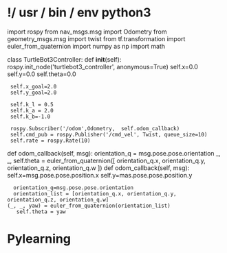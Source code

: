 # !/ usr / bin / env python3
import rospy
from nav_msgs.msg import Odometry
from geometry_msgs.msg import twist
from tf.transformation import euler_from_quaternion
import numpy as np
import math

class TurtleBot3Controller:
  def __init__(self):
     rospy.init_node('turtlebot3_controller', anonymous=True)
     self.x=0.0
     self.y=0.0
     self.theta=0.0
     
     self.x_goal=2.0
     self.y_goal=2.0
     
     self.k_l = 0.5
     self.k_a = 2.0
     self.k_b=-1.0
     
     rospy.Subscriber('/odom',Odometry,  self.odom_callback)
     self.cmd_pub = rospy.Publisher('/cmd_vel', Twist, queue_size=10)
     self.rate = rospy.Rate(10)
   def odom_callback(self, msg):
        orientation_q = msg.pose.pose.orientation
        _, _, self.theta = euler_from_quaternion([
            orientation_q.x,
            orientation_q.y,
            orientation_q.z,
            orientation_q.w
        ])
   def odom_callback(self, msg):
      self.x=msg.pose.pose.position.x
      self.y=mas.pose.pose.position.y
      
      orientation_q=msg.pose.pose.orientation
      orientation_list = [orientation_q.x, orientation_q.y, orientation_q.z, orientation_q.w]   
    (_, _, yaw) = euler_from_quaternion(orientation_list)
       self.theta = yaw
      
      
# Pylearning
